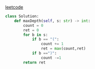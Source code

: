 [leetcode](https://leetcode-cn.com/problems/maximum-nesting-depth-of-the-parentheses/submissions/)
```python
class Solution:
    def maxDepth(self, s: str) -> int:
        count = 0
        ret = 0
        for b in s: 
            if b == "(":
                count += 1
                ret = max(count,ret)
            if b ==")": 
                count -=1 
        return ret 

```